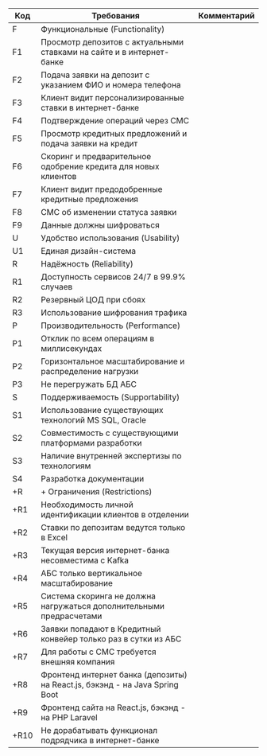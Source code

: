 | Код  | Требования                         | Комментарий  |
|------|------------------------------------|--------------|
| F    | Функциональные (Functionality)     |              |
| F1   | Просмотр депозитов с актуальными ставками на сайте и в интернет-банке
| F2   | Подача заявки на депозит с указанием ФИО и номера телефона
| F3   | Клиент видит персонализированные ставки в интернет-банке
| F4   | Подтверждение операций через СМС
| F5   | Просмотр кредитных предложений и подача заявки на кредит
| F6   | Скоринг и предварительное одобрение кредита для новых клиентов
| F7   | Клиент видит предодобренные кредитные предложения
| F8   | СМС об изменении статуса заявки
| F9   | Данные должны шифроваться
| U    | Удобство использования (Usability) |              |
| U1   | Единая дизайн-система
| R    | Надёжность (Reliability)           |              |
| R1   | Доступность сервисов 24/7 в 99.9% случаев
| R2   | Резервный ЦОД при сбоях
| R3   | Использование шифрования трафика
| P    | Производительность (Performance)   |              |
| P1   | Отклик по всем операциям в миллисекундах
| P2   | Горизонтальное масштабирование и распределение нагрузки
| P3   | Не перегружать БД АБС
| S    | Поддерживаемость (Supportability)  |              |
| S1   | Использование существующих технологий MS SQL, Oracle
| S2   | Совместимость с существующими платформами разработки
| S3   | Наличие внутренней экспертизы по технологиям
| S4   | Разработка документации
| +R   | + Ограничения (Restrictions)       |              |
| +R1  | Необходимость личной идентификации клиентов в отделении
| +R2  | Ставки по депозитам ведутся только в Excel
| +R3  | Текущая версия интернет-банка несовместима с Kafka
| +R4  | АБС только вертикальное масштабирование
| +R5  | Система скоринга не должна нагружаться дополнительными предрасчетами
| +R6  | Заявки попадают в Кредитный конвейер только раз в сутки из АБС
| +R7  | Для работы с СМС требуется внешняя компания
| +R8  | Фронтенд интернет банка (депозиты) на React.js, бэкэнд - на Java Spring Boot |
| +R9  | Фронтенд сайта на React.js, бэкэнд - на PHP Laravel |
| +R10 | Не дорабатывать функционал подрядчика в интернет-банке |

